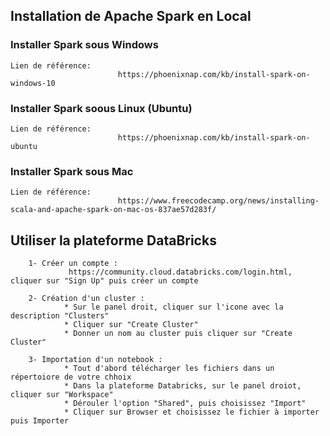
## Installation de Apache Spark en Local

### Installer Spark sous Windows
    Lien de référence:
                            https://phoenixnap.com/kb/install-spark-on-windows-10
                            
### Installer Spark soous Linux (Ubuntu) 
    Lien de référence:
                            https://phoenixnap.com/kb/install-spark-on-ubuntu
                            
### Installer Spark sous Mac
    Lien de référence:
                            https://www.freecodecamp.org/news/installing-scala-and-apache-spark-on-mac-os-837ae57d283f/



## Utiliser la plateforme DataBricks

        1- Créer un compte :  
                 https://community.cloud.databricks.com/login.html, cliquer sur "Sign Up" puis créer un compte
        
        2- Création d'un cluster : 
                * Sur le panel droit, cliquer sur l'icone avec la description "Clusters"
                * Cliquer sur "Create Cluster"
                * Donner un nom au cluster puis cliquer sur "Create Cluster"
                
        3- Importation d'un notebook :               
                * Tout d'abord télécharger les fichiers dans un répertoiore de votre chhoix
                * Dans la plateforme Databricks, sur le panel droiot, cliquer sur "Workspace"
                * Dérouler l'option "Shared", puis choisissez "Import"
                * Cliquer sur Browser et choisissez le fichier à importer puis Importer
                
